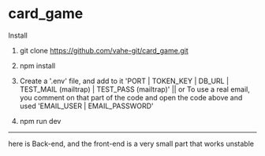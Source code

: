 # card_game

Install

1. git clone https://github.com/vahe-git/card_game.git

2. npm install

3. Create a  '.env' file, and add to it 'PORT | TOKEN_KEY | DB_URL | TEST_MAIL (mailtrap) | TEST_PASS (mailtrap)' || or To use a real email, you comment on that      part of the code and open the code above and used 'EMAIL_USER | EMAIL_PASSWORD'

4. npm run dev

-----------------------------------------
here is  Back-end, and the front-end is a very small part that works unstable
